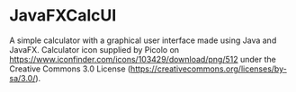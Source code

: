 # JavaFXCalcUI
A simple calculator with a graphical user interface made using Java and JavaFX.
Calculator icon supplied by Picolo on https://www.iconfinder.com/icons/103429/download/png/512 under the Creative Commons 3.0 License (https://creativecommons.org/licenses/by-sa/3.0/).
